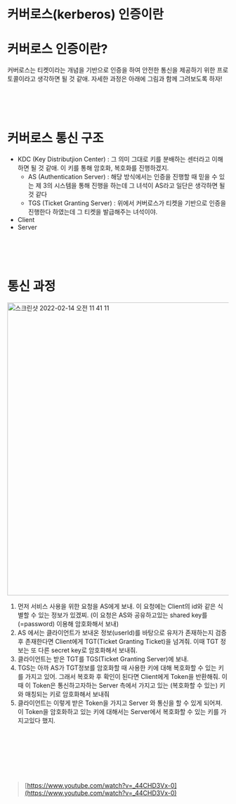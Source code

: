 # 커버로스(kerberos) 인증이란

# 커버로스 인증이란?

커버로스는 티켓이라는 개념을 기반으로 인증을 하여 안전한 통신을 제공하기 위한 프로토콜이라고 생각하면 될 것 같애. 자세한 과정은 아래에 그림과 함께 그려보도록 하자!

<br/><br/><br/>

# 커버로스 통신 구조

- KDC (Key Distributjion Center) : 그 의미 그대로 키를 분배하는 센터라고 이해하면 될 것 같애. 이 키를 통해 암호화, 복호화를 진행하겠지.
    - AS (Authentication Server) : 해당 방식에서는 인증을 진행할 때 믿을 수 있는 제 3의 시스템을 통해 진행을 하는데 그 녀석이 AS라고 일단은 생각하면 될 것 같다
    - TGS (Ticket Granting Server) : 위에서 커버로스가 티켓을 기반으로 인증을 진행한다 하였는데 그 티켓을 발급해주는 녀석이야.
- Client
- Server

<br/><br/><br/>

# 통신 과정
<img width="667" alt="스크린샷 2022-02-14 오전 11 41 11" src="https://user-images.githubusercontent.com/31160622/153792871-5f7c57c4-f703-4a5c-8188-c8e43a1c5b74.png">



1. 먼저 서비스 사용을 위한 요청을 AS에게 보내. 이 요청에는 Client의 id와 같은 식별할 수 있는 정보가 있겠찌. (이 요청은 AS와 공유하고있는 shared key를(=password) 이용해 암호화해서 보내)
2. AS 에서는 클라이언트가 보내온 정보(userId)를 바탕으로 유저가 존재하는지 검증 후 존재한다면 Client에게 TGT(Ticket Granting Ticket)을 넘겨줘. 이때 TGT 정보는 또 다른 secret key로 암호화해서 보내줘.
3. 클라이언트는 받은 TGT를 TGS(Ticket Granting Server)에 보내.
4. TGS는 아까 AS가 TGT정보를 암호화할 때 사용한 키에 대해 복호화할 수 있는 키를 가지고 있어. 그래서 복호화 후 확인이 된다면 Client에게 Token을 반환해줘. 이때 이 Token은 통신하고자하는 Server 측에서 가지고 있는 (복호화할 수 있는) 키와 매칭되는 키로 암호화해서 보내줘
5. 클라이언트는 이렇게 받은 Token을 가지고 Server 와 통신을 할 수 있게 되어져. 이 Token을 암호화하고 있는 키에 대해서는 Server에서 복호화할 수 있는 키를 가지고있다 했지. 


<br/><br/><br/><br/><br/><br/>

> [https://www.youtube.com/watch?v=_44CHD3Vx-0](https://www.youtube.com/watch?v=_44CHD3Vx-0)
>
